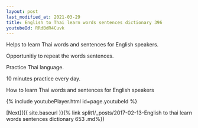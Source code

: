 ```yaml
---
layout: post
last_modified_at: 2021-03-29
title: English to Thai learn words sentences dictionary 396 
youtubeId: RRdBdR4Cuvk
---
```

 
 
Helps to learn Thai words and sentences for English speakers.

Opportunitiy to repeat the words sentences. 

Practice Thai language. 
 
10 minutes practice every day. 
 
How to learn Thai words and sentences for English speakers 
 
{% include youtubePlayer.html id=page.youtubeId %}
 
 
[Next]({{ site.baseurl }}{% link  split1/_posts/2017-02-13-English to thai learn words sentences dictionary 653 .md%})
 
